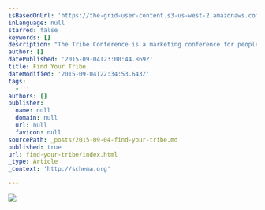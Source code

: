```yaml
---
isBasedOnUrl: 'https://the-grid-user-content.s3-us-west-2.amazonaws.com/a983fe77-2d88-4b99-a107-16e625d07d4e.jpg'
inLanguage: null
starred: false
keywords: []
description: "The Tribe Conference is a marketing conference for people who don't think of themselves as marketers. It's a gathering for writers, artists, and creative entrepreneurs to grow their craft, share their work, and get the attention their work deserves. Here are some of my highlights of the conference. The next conference is Sept. 16-18 2016 I hope you can attend. For more details visit tribeconference.com"
author: []
datePublished: '2015-09-04T23:00:44.869Z'
title: Find Your Tribe
dateModified: '2015-09-04T22:34:53.643Z'
tags:
  - ''
authors: []
publisher:
  name: null
  domain: null
  url: null
  favicon: null
sourcePath: _posts/2015-09-04-find-your-tribe.md
published: true
url: find-your-tribe/index.html
_type: Article
_context: 'http://schema.org'

---
```

![](https://the-grid-user-content.s3-us-west-2.amazonaws.com/a983fe77-2d88-4b99-a107-16e625d07d4e.jpg)